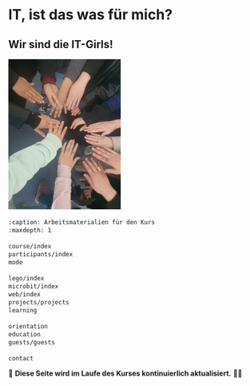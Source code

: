 # IT, ist das was für mich?

## Wir sind die IT-Girls!

 <img src="./participants/i5_Gruppenfoto.jpg" height="300px">

```{toctree}
:caption: Arbeitsmaterialien für den Kurs
:maxdepth: 1

course/index
participants/index
mode

lego/index
microbit/index
web/index
projects/projects
learning

orientation
education
guests/guests

contact
```

🚧 **Diese Seite wird im Laufe des Kurses kontinuierlich aktualisiert.** 👷‍♀️

